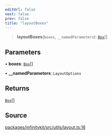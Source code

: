 ```yaml
---
editUrl: false
next: false
prev: false
title: "layoutBoxes"
---
```


> **layoutBoxes**(`boxes`, `__namedParameters`): [`Box`](../type-aliases/Box.md)[]

## Parameters

• **boxes**: [`Box`](../type-aliases/Box.md)[]

• **\_\_namedParameters**: `LayoutOptions`

## Returns

[`Box`](../type-aliases/Box.md)[]

## Source

[packages/infinitykit/src/utils/layout.ts:16](https://github.com/nodenogg-in/alpha-p2p/blob/fd5f5c9/packages/infinitykit/src/utils/layout.ts#L16)
